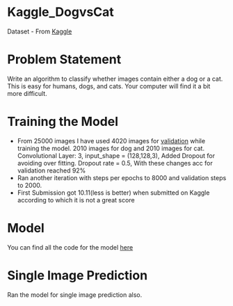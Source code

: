 # Kaggle_DogvsCat

Dataset - From [Kaggle](https://www.kaggle.com/c/dogs-vs-cats)

# Problem Statement
Write an algorithm to classify whether images contain either a dog or a cat.  This is easy for humans, dogs, and cats. Your computer will find it a bit more difficult.

# Training the Model
- From 25000 images I have used 4020 images for [validation](https://github.com/ankurshukla03/Kaggle_DogvsCat/tree/master/validation) while training the model. 2010 images for dog and 2010 images for cat. 
Convolutional Layer: 3, input_shape = (128,128,3), Added Dropout for avoiding over fitting. Dropout rate = 0.5, With these changes acc for validation reached 92%
- Ran another iteration with steps per epochs to 8000 and validation steps to 2000.
- First Submission got 10.11(less is better) when submitted on Kaggle according to which it is not a great score

# Model
You can find all the code for the model [here](https://github.com/ankurshukla03/Kaggle_DogvsCat/blob/master/Kaggle-DognCat.ipynb)

# Single Image Prediction
Ran the model for single image prediction also.